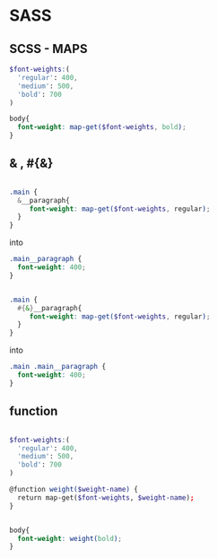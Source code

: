 # SASS

## SCSS - MAPS

```scss
$font-weights:(
  'regular': 400,
  'medium': 500,
  'bold': 700
)

body{
  font-weight: map-get($font-weights, bold);
}

```
## & , #{&}

```scss

.main {
  &__paragraph{
     font-weight: map-get($font-weights, regular);
  }
}

```
into

```css
.main__paragraph {
  font-weight: 400;
}
```


```scss

.main {
  #{&}__paragraph{
     font-weight: map-get($font-weights, regular);
  }
}

```
into

```css
.main .main__paragraph {
  font-weight: 400;
}
```

## function

```scss

$font-weights:(
  'regular': 400,
  'medium': 500,
  'bold': 700
)

@function weight($weight-name) {
  return map-get($font-weights, $weight-name);
}


body{
  font-weight: weight(bold);
}
```
